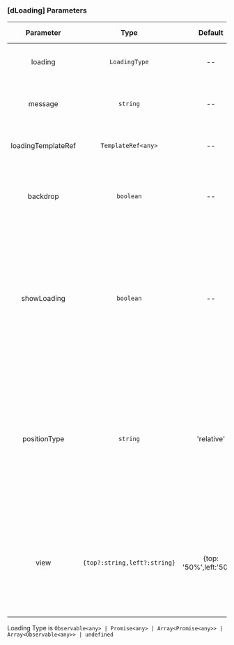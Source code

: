### [dLoading] Parameters

| Parameter | Type | Default | Description | Jump to Demo |
| :----------------: | :--------------------------: | :--------------------: | :------------------------------------------------------------------ | ---------------------------------------------- |
| loading | `LoadingType` | -- | Optional. Controlling the loading status | [Basic Usage](demo#basic-usage) |
| message | `string` | -- | Optional. Prompt message during loading | [Multipromise](demo#multi-promise) |
| loadingTemplateRef | `TemplateRef<any>` | -- | Optional. Custom loading template | [Custom Style](demo#custom-style) |
| backdrop | `boolean` | -- | Optional. Indicating whether to display the mask during loading | [Basic Usage](demo#basic-usage) |
| showLoading | `boolean` | -- | Optional. This parameter is used to manually enable or disable the loading status. This parameter cannot be used together with the `loading` parameter | [Using ShowLoading](demo#show-loading)
| positionType | `string` | 'relative' | Optional. This parameter specifies the positioning type of the `dLoading` host element. The value is the same as that of the css position attribute | [Using ShowLoading](demo#show-loading)
| view | `{top?:string,left?:string}` | {top: '50%',left:'50%'} | Optional. Adjust the loading display position, that is, the distance between the top and left of the host element | [Basic Usage](demo#basic-usage) |

Loading Type is `Observable<any> | Promise<any> | Array<Promise<any>> | Array<Observable<any>> | undefined`
